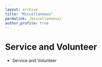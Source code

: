 ```yaml
---
layout: archive
title: "Miscellaneous"
permalink: /miscellaneous/
author_profile: true
---
```


Service and Volunteer
======
* Service and Volunteer
